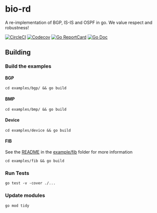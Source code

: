 # bio-rd

A re-implementation of BGP, IS-IS and OSPF in go. We value respect and robustness!

[![CircleCI](https://circleci.com/gh/bio-routing/bio-rd/tree/master.svg?style=shield)](https://circleci.com/gh/bio-routing/bio-rd/tree/master)
[![Codecov](https://codecov.io/gh/bio-routing/bio-rd/branch/master/graph/badge.svg)](https://codecov.io/gh/bio-routing/bio-rd)
[![Go ReportCard](http://goreportcard.com/badge/bio-routing/bio-rd)](http://goreportcard.com/report/bio-routing/bio-rd)
[![Go Doc](https://godoc.org/github.com/bio-routing/bio-rd?status.svg)](https://godoc.org/github.com/bio-routing/bio-rd)

## Building

### Build the examples

#### BGP

    cd examples/bgp/ && go build

#### BMP

    cd examples/bmp/ && go build

#### Device

    cd examples/device && go build

#### FIB
See the [README](examples/fib/README.md) in the [example/fib](example/fib) folder for more information

    cd examples/fib && go build

### Run Tests

    go test -v -cover ./...

### Update modules

    go mod tidy
